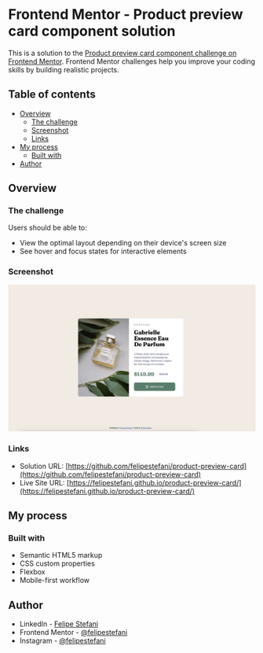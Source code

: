 # Frontend Mentor - Product preview card component solution

This is a solution to the [Product preview card component challenge on Frontend Mentor](https://www.frontendmentor.io/challenges/product-preview-card-component-GO7UmttRfa). Frontend Mentor challenges help you improve your coding skills by building realistic projects. 

## Table of contents

- [Overview](#overview)
  - [The challenge](#the-challenge)
  - [Screenshot](#screenshot)
  - [Links](#links)
- [My process](#my-process)
  - [Built with](#built-with)
- [Author](#author)


## Overview

### The challenge

Users should be able to:

- View the optimal layout depending on their device's screen size
- See hover and focus states for interactive elements

### Screenshot

![](./images/ss.png)

### Links

- Solution URL: [https://github.com/felipestefani/product-preview-card](https://github.com/felipestefani/product-preview-card)
- Live Site URL: [https://felipestefani.github.io/product-preview-card/](https://felipestefani.github.io/product-preview-card/)

## My process

### Built with

- Semantic HTML5 markup
- CSS custom properties
- Flexbox
- Mobile-first workflow

## Author

- LinkedIn - [Felipe Stefani](https://www.linkedin.com/in/felipe-stefani-a35185116/)
- Frontend Mentor - [@felipestefani](https://www.frontendmentor.io/profile/felipestefani)
- Instagram - [@felipestefani](https://www.instagram.com/felipestefani/)
